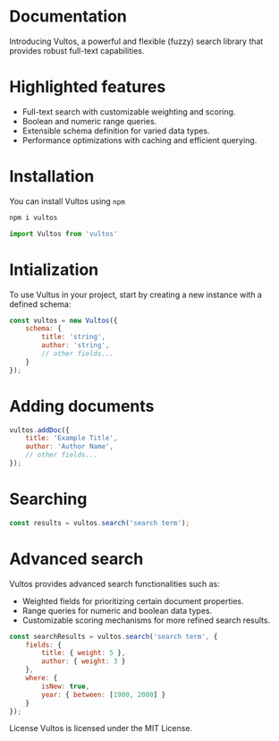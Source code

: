 # Documentation
Introducing Vultos, a powerful and flexible (fuzzy) search library that provides robust full-text capabilities.

# Highlighted features
<ul>
    <li>Full-text search with customizable weighting and scoring.</li>
    <li>Boolean and numeric range queries.</li>
    <li>Extensible schema definition for varied data types.</li>
    <li>Performance optimizations with caching and efficient querying.</li>
</ul>

# Installation
You can install Vultos using `npm`

```sh
npm i vultos
```

```js
import Vultos from 'vultos'
```

# Intialization
To use Vultus in your project, start by creating a new instance with a defined schema:

```js
const vultos = new Vultos({
    schema: {
        title: 'string',
        author: 'string',
        // other fields...
    }
});
```

# Adding documents

```js
vultos.addDoc({
    title: 'Example Title',
    author: 'Author Name',
    // other fields...
});
```

# Searching

```js
const results = vultos.search('search term');
```

# Advanced search
Vultos provides advanced search functionalities such as:

<ul>
    <li>Weighted fields for prioritizing certain document properties.</li>
    <li>Range queries for numeric and boolean data types.</li>
    <li>Customizable scoring mechanisms for more refined search results.</li>
</ul>

```js
const searchResults = vultos.search('search term', {
    fields: {
        title: { weight: 5 },
        author: { weight: 3 }
    },
    where: {
        isNew: true,
        year: { between: [1900, 2000] }
    }
});
```

License
Vultos is licensed under the MIT License.